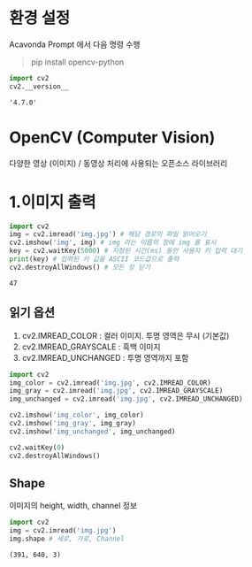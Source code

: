# 환경 설정
Acavonda Prompt 에서 다음 명령 수행
> pip install opencv-python


```python
import cv2
cv2.__version__
```




    '4.7.0'



# OpenCV (Computer Vision)
다양한 영상 (이미지) / 동영상 처리에 사용되는 오픈소스 라이브러리

# 1.이미지 출력


```python
import cv2
img = cv2.imread('img.jpg') # 해당 경로의 파일 읽어오기
cv2.imshow('img', img) # img 라는 이름의 창에 img 를 표시
key = cv2.waitKey(5000) # 지정된 시간(ms) 동안 사용자 키 입력 대기
print(key) # 입력된 키 값을 ASCII 코드값으로 출력
cv2.destroyAllWindows() # 모든 창 닫기
```

    47
    

## 읽기 옵션
1. cv2.IMREAD_COLOR : 컬러 이미지. 투명 영역은 무시 (기본값)
1. cv2.IMREAD_GRAYSCALE : 흑백 이미지
1. cv2.IMREAD_UNCHANGED : 투명 영역까지 포함


```python
import cv2
img_color = cv2.imread('img.jpg', cv2.IMREAD_COLOR)
img_gray = cv2.imread('img.jpg', cv2.IMREAD_GRAYSCALE)
img_unchanged = cv2.imread('img.jpg', cv2.IMREAD_UNCHANGED)

cv2.imshow('img_color', img_color)
cv2.imshow('img_gray', img_gray)
cv2.imshow('img_unchanged', img_unchanged)

cv2.waitKey(0)
cv2.destroyAllWindows()
```

## Shape
이미지의 height, width, channel 정보


```python
import cv2
img = cv2.imread('img.jpg')
img.shape # 세로, 가로, Channel
```




    (391, 640, 3)



